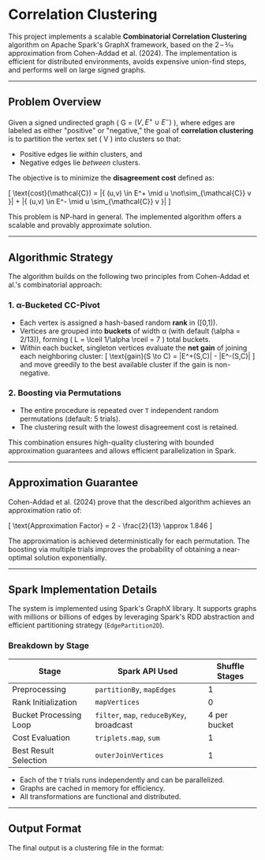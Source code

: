 # Correlation Clustering
This project implements a scalable **Combinatorial Correlation Clustering** algorithm on Apache Spark's GraphX framework, based on the 2 – 2⁄13 approximation from Cohen-Addad et al. (2024). The implementation is efficient for distributed environments, avoids expensive union-find steps, and performs well on large signed graphs.

---

## Problem Overview

Given a signed undirected graph \( G = $(V, E^+ \cup E^-)$ \), where edges are labeled as either "positive" or "negative," the goal of **correlation clustering** is to partition the vertex set \( V \) into clusters so that:

- Positive edges lie *within* clusters, and
- Negative edges lie *between* clusters.

The objective is to minimize the **disagreement cost** defined as:

\[
\text{cost}(\mathcal{C}) = |\{ (u,v) \in E^+ \mid u \not\sim_{\mathcal{C}} v \}| + |\{ (u,v) \in E^- \mid u \sim_{\mathcal{C}} v \}|
\]

This problem is NP-hard in general. The implemented algorithm offers a scalable and provably approximate solution.

---

## Algorithmic Strategy

The algorithm builds on the following two principles from Cohen-Addad et al.'s combinatorial approach:

### 1. α-Bucketed CC-Pivot

- Each vertex is assigned a hash-based random **rank** in \([0,1)\).
- Vertices are grouped into **buckets** of width α (with default \(\alpha = 2/13\)), forming \( L = \lceil 1/\alpha \rceil = 7 \) total buckets.
- Within each bucket, singleton vertices evaluate the **net gain** of joining each neighboring cluster:
  \[
  \text{gain}(S \to C) = |E^+(S,C)| - |E^-(S,C)|
  \]
  and move greedily to the best available cluster if the gain is non-negative.

### 2. Boosting via Permutations

- The entire procedure is repeated over `T` independent random permutations (default: 5 trials).
- The clustering result with the lowest disagreement cost is retained.

This combination ensures high-quality clustering with bounded approximation guarantees and allows efficient parallelization in Spark.

---

## Approximation Guarantee

Cohen-Addad et al. (2024) prove that the described algorithm achieves an approximation ratio of:

\[
\text{Approximation Factor} = 2 - \frac{2}{13} \approx 1.846
\]

The approximation is achieved deterministically for each permutation. The boosting via multiple trials improves the probability of obtaining a near-optimal solution exponentially.

---

## Spark Implementation Details

The system is implemented using Spark's GraphX library. It supports graphs with millions or billions of edges by leveraging Spark's RDD abstraction and efficient partitioning strategy (`EdgePartition2D`).

### Breakdown by Stage

| Stage                  | Spark API Used                                   | Shuffle Stages |
|------------------------|--------------------------------------------------|----------------|
| Preprocessing          | `partitionBy`, `mapEdges`                        | 1              |
| Rank Initialization    | `mapVertices`                                    | 0              |
| Bucket Processing Loop | `filter`, `map`, `reduceByKey`, broadcast        | 4 per bucket   |
| Cost Evaluation        | `triplets.map`, `sum`                            | 1              |
| Best Result Selection  | `outerJoinVertices`                              | 1              |

- Each of the `T` trials runs independently and can be parallelized.
- Graphs are cached in memory for efficiency.
- All transformations are functional and distributed.

---

## Output Format

The final output is a clustering file in the format:

